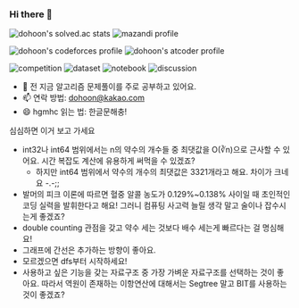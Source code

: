 ### Hi there 👋

![dohoon's solved.ac stats](https://github-readme-solvedac.hyp3rflow.vercel.app/api/?handle=dohoon)
![mazandi profile](http://mazandi.herokuapp.com/api?handle=dohoon&theme=cold)

![dohoon's codeforces profile](https://cp-badges.herokuapp.com/codeforces/[dohoon.].svg)
![dohoon's atcoder profile](https://cp-badges.herokuapp.com/atcoder/[hgmhc].svg)

![competition](https://road-to-kaggle-grandmaster.vercel.app/api/badges/lhgmhc7/competition)
![dataset](https://road-to-kaggle-grandmaster.vercel.app/api/badges/lhgmhc7/dataset)
![notebook](https://road-to-kaggle-grandmaster.vercel.app/api/badges/lhgmhc7/notebook)
![discussion](https://road-to-kaggle-grandmaster.vercel.app/api/badges/lhgmhc7/discussion)

- 🌱 전 지금 알고리즘 문제풀이를 주로 공부하고 있어요.
- 📫 연락 방법: dohoon@kakao.com
- 😄 hgmhc 읽는 법: 한글문해충!



심심하면 이거 보고 가세요

* int32나 int64 범위에서는 n의 약수의 개수들 중 최댓값을 O(∛n)으로 근사할 수 있어요. 시간 복잡도 계산에 유용하게 써먹을 수 있겠죠?
  * 하지만 int64 범위에서 약수의 개수의 최댓값은 3321개라고 해요. 차이가 크네요 -.-;;
* 발머의 피크 이론에 따르면 혈중 알콜 농도가 0.129%~0.138% 사이일 때 초인적인 코딩 실력을 발휘한다고 해요! 그러니 컴퓨팅 사고력 늘릴 생각 말고 술이나 잡수시는게 좋겠죠?
* double counting 관점을 갖고 약수 세는 것보다 배수 세는게 빠르다는 걸 명심해요!
* 그래프에 간선은 추가하는 방향이 좋아요.
* 모르겠으면 dfs부터 시작하세요!
* 사용하고 싶은 기능을 갖는 자료구조 중 가장 가벼운 자료구조를 선택하는 것이 좋아요. 따라서 역원이 존재하는 이항연산에 대해서는 Segtree 말고 BIT를 사용하는 것이 좋겠죠?
